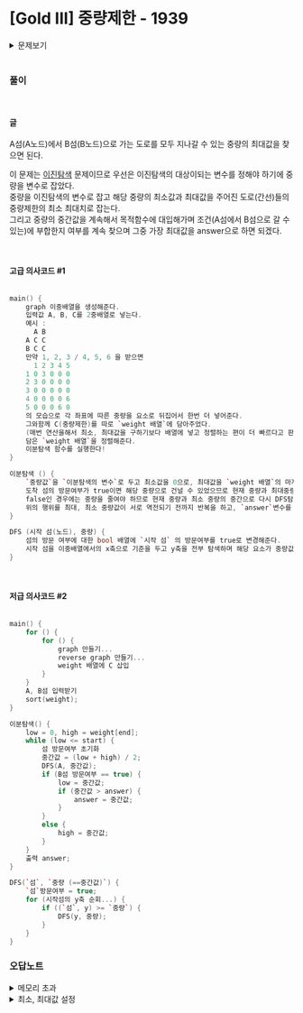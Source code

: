 # [Gold III] 중량제한 - 1939 

<details>

<summary> 문제보기 </summary>

[문제 링크](https://www.acmicpc.net/problem/1939) 

### 성능 요약

메모리: 6084 KB, 시간: 60 ms

### 분류

너비 우선 탐색, 이분 탐색, 자료 구조, 분리 집합, 그래프 이론, 그래프 탐색

### 제출 일자

2023년 11월 19일 23:34:32

### 문제 설명

<p>N(2 ≤ N ≤ 10,000)개의 섬으로 이루어진 나라가 있다. 이들 중 몇 개의 섬 사이에는 다리가 설치되어 있어서 차들이 다닐 수 있다.</p>

<p>영식 중공업에서는 두 개의 섬에 공장을 세워 두고 물품을 생산하는 일을 하고 있다. 물품을 생산하다 보면 공장에서 다른 공장으로 생산 중이던 물품을 수송해야 할 일이 생기곤 한다. 그런데 각각의 다리마다 중량제한이 있기 때문에 무턱대고 물품을 옮길 순 없다. 만약 중량제한을 초과하는 양의 물품이 다리를 지나게 되면 다리가 무너지게 된다.</p>

<p>한 번의 이동에서 옮길 수 있는 물품들의 중량의 최댓값을 구하는 프로그램을 작성하시오.</p>

### 입력 

 <p>첫째 줄에 N, M(1 ≤ M ≤ 100,000)이 주어진다. 다음 M개의 줄에는 다리에 대한 정보를 나타내는 세 정수 A, B(1 ≤ A, B ≤ N), C(1 ≤ C ≤ 1,000,000,000)가 주어진다. 이는 A번 섬과 B번 섬 사이에 중량제한이 C인 다리가 존재한다는 의미이다. 서로 같은 두 섬 사이에 여러 개의 다리가 있을 수도 있으며, 모든 다리는 양방향이다. 마지막 줄에는 공장이 위치해 있는 섬의 번호를 나타내는 서로 다른 두 정수가 주어진다. 공장이 있는 두 섬을 연결하는 경로는 항상 존재하는 데이터만 입력으로 주어진다.</p>

### 출력 

 <p>첫째 줄에 답을 출력한다.</p>


</details>

<br>

### 풀이

<br>

#### 글

A섬(A노드)에서 B섬(B노드)으로 가는 도로를 모두 지나갈 수 있는 중량의 최대값을 찾으면 된다.  

이 문제는 [이진탐색]() 문제이므로 우선은 이진탐색의 대상이되는 변수를 정해야 하기에 중량을 변수로 잡았다.   
중량을 이진탐색의 변수로 잡고 해당 중량의 최소값과 최대값을 주어진 도로(간선)들의 중량제한의 최소 최대치로 잡는다.   
그리고 중량의 중간값을 계속해서 목적함수에 대입해가며 조건(A섬에서 B섬으로 갈 수 있는)에 부합한지 여부를 계속 찾으며 그중 가장 최대값을 answer으로 하면 되겠다.   

<br>

#### 고급 의사코드 #1

```c++

main() {    
    graph 이중배열을 생성해준다.   
    입력값 A, B, C를 2중배열로 넣는다.   
    예시 :   
      A B   
    A C C   
    B C C   
    만약 1, 2, 3 / 4, 5, 6 을 받으면   
      1 2 3 4 5    
    1 0 3 0 0 0   
    2 3 0 0 0 0   
    3 0 0 0 0 0   
    4 0 0 0 0 6   
    5 0 0 0 6 0   
    의 모습으로 각 좌표에 따른 중량을 요소로 뒤집어서 한번 더 넣어준다.   
    그와함께 C(중량제한)를 따로 `weight 배열`에 담아주었다.   
    (매번 연산을해서 최소, 최대값을 구하기보다 배열에 넣고 정렬하는 편이 더 빠르다고 판단했다.)   
    담은 `weight 배열`을 정렬해준다.   
    이분탐색 함수를 실행한다!
}

이분탐색 () {   
    `중량값`을 `이분탐색의 변수`로 두고 최소값을 0으로, 최대값을 `weight 배열`의 마지막 요소로 두고 그 중간값으로 DFS를 돌린다.   
    도착 섬의 방문여부가 true이면 해당 중량으로 건널 수 있었으므로 현재 중량과 최대중량의 중간값으로 다시 DFS 탐색을하고
    false인 경우에는 중량을 줄여야 하므로 현재 중량과 최소 중량의 중간으로 다시 DFS탐색을 하며 true로 나온 중량이 여태 나온 중량중에 가장 크다면 중량을 따로 `answer` 변수에 넣어준다.
    위의 행위를 최대, 최소 중량값이 서로 역전되기 전까지 반복을 하고, `answer`변수를 출력한다.
}

DFS (시작 섬(노드), 중량) {
    섬의 방문 여부에 대한 bool 배열에 `시작 섬` 의 방문여부를 true로 변경해준다.   
    시작 섬을 이중배열에서의 x축으로 기준을 두고 y축을 전부 탐색하며 해당 요소가 중량값보다 크거나 같을때, 시작섬을 해당 요소의 y축을 시작섬으로 두어 재귀를 돌린다.
}

```

<br>

#### 저급 의사코드 #2

```c++

main() {
    for () {
        for () {
            graph 만들기...
            reverse graph 만들기...
            weight 배열에 C 삽입
        }
    }
    A, B섬 입력받기
    sort(weight);
}

이분탐색() {
    low = 0, high = weight[end];
    while (low <= start) {
        섬 방문여부 초기화
        중간값 = (low + high) / 2;
        DFS(A, 중간값);
        if (B섬 방문여부 == true) {
            low = 중간값;
            if (중간값 > answer) {
                answer = 중간값;
            }
        }
        else {
            high = 중간값;
        }
    }
    출력 answer;
}

DFS(`섬`, `중량 (==중간값)`) {
    `섬`방문여부 = true;
    for (시작섬의 y축 순회...) {
        if ((`섬`, y) >= `중량`) {
            DFS(y, 중량);
        }
    }
}


```

### 오답노트

<details>
<summary>메모리 초과</summary>

최대 10,000개의 섬이 주어지는데 이것을 이중배열 graph로 만들어버리면 10000 * 10000 즉, 100000000 1억이라는 크기의 배열이 vector로 늘어나 버리면 힙 영역이 초과되면서 메모리 초과가 뜨고 말았다.

```c++

for (int i = 0; i < M; i++) {
		std::cin >> A >> B >> C;
		islands[A][B] = C;
		islands[B][A] = C;
		weights.push_back(C);
	}

```

에서

```c++

for (int i = 0; i < M; i++) {
		std::cin >> A >> B >> C;
		islands[A].push_back(std::make_pair(B, C));
		islands[B].push_back(std::make_pair(A, C));
		weights.push_back(C);
	}

```

로 pair 라는 컨테이너를 이용해 pair 의 두번째요소에 C를 넣음으로써 마치 이중배열처럼 작동하도록 했다.

</details>

<details>
<summary>최소, 최대값 설정</summary>

이분탐색의 최소, 최대값 설정 중에 배열의 요소를 기준으로 최소값을 배열의 첫 부분을, 최대값을 배열의 가장 뒷 부분으로 넣었었는데 답에는 정해진 중량제한 내에 존재하는게 아닌 그보다 더 낮은 값이 나올 수도 있었기에 최소값을 0으로 두어 고쳤다.   
이분탐색에서 가장 중요한 것이 최소, 최대값 설정인데 그 부분에 대해 깊게 고민하지 않고 작성하게되어 틀리게 되었다.   
반성하자

```c++

int	begin = weights[0], mid, end = weights[M - 1], answer = 0;

```

에서

```c++

int	begin = 0, mid, end = weights[M - 1], answer = 0;

```

로 기준을 다시 설정했다.

</details>